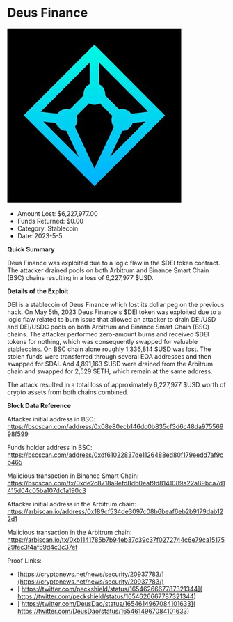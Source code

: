 # Deus Finance
![Deus Finance](/rektimages/Deus-Finance-3.png)
- Amount Lost: $6,227,977.00
- Funds Returned: $0.00
- Category: Stablecoin
- Date: 2023-5-5

**Quick Summary**

Deus Finance was exploited due to a logic flaw in the $DEI token contract. The attacker drained pools on both Arbitrum and Binance Smart Chain (BSC) chains resulting in a loss of 6,227,977 $USD.

  


 **Details of the Exploit**

DEI is a stablecoin of Deus Finance which lost its dollar peg on the previous hack. On May 5th, 2023 Deus Finance's $DEI token was exploited due to a logic flaw related to burn issue that allowed an attacker to drain DEI/USD and DEI/USDC pools on both Arbitrum and Binance Smart Chain (BSC) chains. The attacker performed zero-amount burns and received $DEI tokens for nothing, which was consequently swapped for valuable stablecoins. On BSC chain alone roughly 1,336,814 $USD was lost. The stolen funds were transferred through several EOA addresses and then swapped for $DAI. And 4,891,163 $USD were drained from the Arbitrum chain and swapped for 2,529 $ETH, which remain at the same address.

The attack resulted in a total loss of approximately 6,227,977 $USD worth of crypto assets from both chains combined.

  


 **Block Data Reference**

Attacker initial address in BSC: https://bscscan.com/address/0x08e80ecb146dc0b835cf3d6c48da97556998f599

  


Funds holder address in BSC: https://bscscan.com/address/0xdf61022837de1126488ed80f179eedd7af9cb465

  


Malicious transaction in Binance Smart Chain: https://bscscan.com/tx/0xde2c8718a9efd8db0eaf9d8141089a22a89bca7d1415d04c05ba107dc1a190c3

  


Attacker initial address in the Arbitrum chain: https://arbiscan.io/address/0x189cf534de3097c08b6beaf6eb2b9179dab122d1

  


Malicious transaction in the Arbitrum chain: https://arbiscan.io/tx/0xb1141785b7b94eb37c39c37f0272744c6e79ca1517529fec3f4af59d4c3c37ef


Proof Links:
- [https://cryptonews.net/news/security/20937783/](https://cryptonews.net/news/security/20937783/)
- [ https://twitter.com/peckshield/status/1654626667787321344]( https://twitter.com/peckshield/status/1654626667787321344)
- [ https://twitter.com/DeusDao/status/1654614967084101633]( https://twitter.com/DeusDao/status/1654614967084101633)


